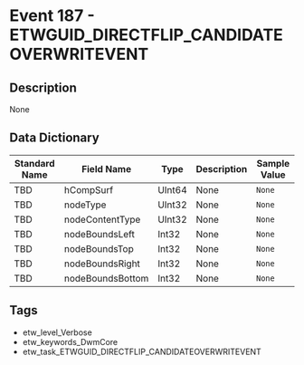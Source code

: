# Event 187 - ETWGUID_DIRECTFLIP_CANDIDATEOVERWRITEVENT

## Description
None

## Data Dictionary
|Standard Name|Field Name|Type|Description|Sample Value|
|---|---|---|---|---|
|TBD|hCompSurf|UInt64|None|`None`|
|TBD|nodeType|UInt32|None|`None`|
|TBD|nodeContentType|UInt32|None|`None`|
|TBD|nodeBoundsLeft|Int32|None|`None`|
|TBD|nodeBoundsTop|Int32|None|`None`|
|TBD|nodeBoundsRight|Int32|None|`None`|
|TBD|nodeBoundsBottom|Int32|None|`None`|

## Tags
* etw_level_Verbose
* etw_keywords_DwmCore
* etw_task_ETWGUID_DIRECTFLIP_CANDIDATEOVERWRITEVENT
